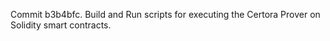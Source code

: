 Commit b3b4bfc.                    Build and Run scripts for executing the Certora Prover on Solidity smart contracts.